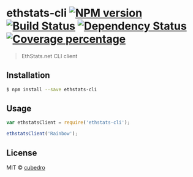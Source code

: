 # ethstats-cli [![NPM version][npm-image]][npm-url] [![Build Status][travis-image]][travis-url] [![Dependency Status][daviddm-image]][daviddm-url] [![Coverage percentage][coveralls-image]][coveralls-url]
> EthStats.net CLI client

## Installation

```sh
$ npm install --save ethstats-cli
```

## Usage

```js
var ethstatsClient = require('ethstats-cli');

ethstatsClient('Rainbow');
```
## License

MIT © [cubedro]()


[npm-image]: https://badge.fury.io/js/ethstats-cli.svg
[npm-url]: https://npmjs.org/package/ethstats-cli
[travis-image]: https://travis-ci.org/EthStats/client-node.svg?branch=master
[travis-url]: https://travis-ci.org/EthStats/client-node
[daviddm-image]: https://david-dm.org/EthStats/client-node.svg?theme=shields.io
[daviddm-url]: https://david-dm.org/EthStats/client-node
[coveralls-image]: https://coveralls.io/repos/EthStats/client-node/badge.svg
[coveralls-url]: https://coveralls.io/r/EthStats/client-node
